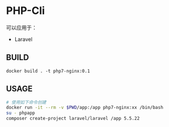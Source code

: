 # PHP-Cli
可以应用于：
* Laravel

## BUILD
````
docker build . -t php7-nginx:0.1

````

## USAGE

````sh
# 使用如下命令创建
docker run -it --rm -v $PWD/app:/app php7-nginx:xx /bin/bash
su - phpapp
composer create-project laravel/laravel /app 5.5.22

````